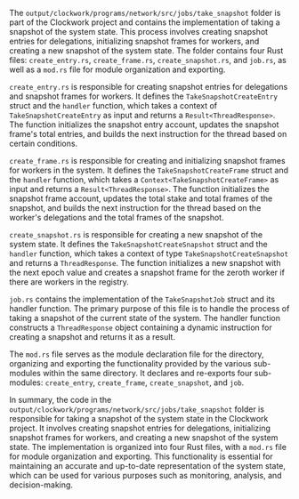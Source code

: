 The `output/clockwork/programs/network/src/jobs/take_snapshot` folder is part of the Clockwork project and contains the implementation of taking a snapshot of the system state. This process involves creating snapshot entries for delegations, initializing snapshot frames for workers, and creating a new snapshot of the system state. The folder contains four Rust files: `create_entry.rs`, `create_frame.rs`, `create_snapshot.rs`, and `job.rs`, as well as a `mod.rs` file for module organization and exporting.

`create_entry.rs` is responsible for creating snapshot entries for delegations and snapshot frames for workers. It defines the `TakeSnapshotCreateEntry` struct and the `handler` function, which takes a context of `TakeSnapshotCreateEntry` as input and returns a `Result<ThreadResponse>`. The function initializes the snapshot entry account, updates the snapshot frame's total entries, and builds the next instruction for the thread based on certain conditions.

`create_frame.rs` is responsible for creating and initializing snapshot frames for workers in the system. It defines the `TakeSnapshotCreateFrame` struct and the `handler` function, which takes a `Context<TakeSnapshotCreateFrame>` as input and returns a `Result<ThreadResponse>`. The function initializes the snapshot frame account, updates the total stake and total frames of the snapshot, and builds the next instruction for the thread based on the worker's delegations and the total frames of the snapshot.

`create_snapshot.rs` is responsible for creating a new snapshot of the system state. It defines the `TakeSnapshotCreateSnapshot` struct and the `handler` function, which takes a context of type `TakeSnapshotCreateSnapshot` and returns a `ThreadResponse`. The function initializes a new snapshot with the next epoch value and creates a snapshot frame for the zeroth worker if there are workers in the registry.

`job.rs` contains the implementation of the `TakeSnapshotJob` struct and its handler function. The primary purpose of this file is to handle the process of taking a snapshot of the current state of the system. The handler function constructs a `ThreadResponse` object containing a dynamic instruction for creating a snapshot and returns it as a result.

The `mod.rs` file serves as the module declaration file for the directory, organizing and exporting the functionality provided by the various sub-modules within the same directory. It declares and re-exports four sub-modules: `create_entry`, `create_frame`, `create_snapshot`, and `job`.

In summary, the code in the `output/clockwork/programs/network/src/jobs/take_snapshot` folder is responsible for taking a snapshot of the system state in the Clockwork project. It involves creating snapshot entries for delegations, initializing snapshot frames for workers, and creating a new snapshot of the system state. The implementation is organized into four Rust files, with a `mod.rs` file for module organization and exporting. This functionality is essential for maintaining an accurate and up-to-date representation of the system state, which can be used for various purposes such as monitoring, analysis, and decision-making.

    